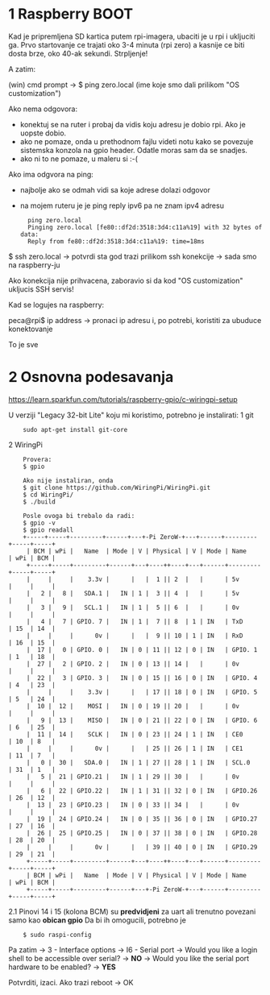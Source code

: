 

1 Raspberry BOOT
================

Kad je pripremljena SD kartica putem rpi-imagera, ubaciti je u rpi i ukljuciti ga. Prvo startovanje ce trajati oko 3-4 minuta (rpi zero) a kasnije ce biti dosta brze, oko 40-ak sekundi. Strpljenje!

A zatim:

(win) cmd prompt -> 
$ ping zero.local (ime koje smo dali prilikom "OS customization")

Ako nema odgovora:
- konektuj se na ruter i probaj da vidis koju adresu je dobio rpi. Ako je uopste dobio.
- ako ne pomaze, onda u prethodnom fajlu videti notu kako se povezuje sistemska konzola na gpio header. Odatle moras sam da se snadjes.
- ako ni to ne pomaze, u maleru si :-(

Ako ima odgvora na ping:
- najbolje ako se odmah vidi sa koje adrese dolazi odgovor
- na mojem ruteru je je ping reply ipv6 pa ne znam ipv4 adresu

		ping zero.local
		Pinging zero.local [fe80::df2d:3518:3d4:c11a%19] with 32 bytes of data:
		Reply from fe80::df2d:3518:3d4:c11a%19: time=18ms

$ ssh zero.local -> potvrdi sta god trazi prilikom ssh konekcije
-> sada smo na raspberry-ju

Ako konekcija nije prihvacena, zaboravio si da kod "OS customization" ukljucis SSH servis!

Kad se logujes na raspberry:

peca@rpi$ ip address
-> pronaci ip adresu i, po potrebi, koristiti za ubuduce konektovanje


To je sve


2 Osnovna podesavanja
=====================

https://learn.sparkfun.com/tutorials/raspberry-gpio/c-wiringpi-setup

U verziji "Legacy 32-bit Lite" koju mi koristimo, potrebno je instalirati:
1 git

		sudo apt-get install git-core
		
2 WiringPi

		Provera:
		$ gpio
		
		Ako nije instaliran, onda 
		$ git clone https://github.com/WiringPi/WiringPi.git
		$ cd WiringPi/
		$ ./build
		
		Posle ovoga bi trebalo da radi:
		$ gpio -v
		$ gpio readall
		+-----+-----+---------+------+---+-Pi ZeroW-+---+------+---------+-----+-----+
		 | BCM | wPi |   Name  | Mode | V | Physical | V | Mode | Name    | wPi | BCM |
		 +-----+-----+---------+------+---+----++----+---+------+---------+-----+-----+
		 |     |     |    3.3v |      |   |  1 || 2  |   |      | 5v      |     |     |
		 |   2 |   8 |   SDA.1 |   IN | 1 |  3 || 4  |   |      | 5v      |     |     |
		 |   3 |   9 |   SCL.1 |   IN | 1 |  5 || 6  |   |      | 0v      |     |     |
		 |   4 |   7 | GPIO. 7 |   IN | 1 |  7 || 8  | 1 | IN   | TxD     | 15  | 14  |
		 |     |     |      0v |      |   |  9 || 10 | 1 | IN   | RxD     | 16  | 15  |
		 |  17 |   0 | GPIO. 0 |   IN | 0 | 11 || 12 | 0 | IN   | GPIO. 1 | 1   | 18  |
		 |  27 |   2 | GPIO. 2 |   IN | 0 | 13 || 14 |   |      | 0v      |     |     |
		 |  22 |   3 | GPIO. 3 |   IN | 0 | 15 || 16 | 0 | IN   | GPIO. 4 | 4   | 23  |
		 |     |     |    3.3v |      |   | 17 || 18 | 0 | IN   | GPIO. 5 | 5   | 24  |
		 |  10 |  12 |    MOSI |   IN | 0 | 19 || 20 |   |      | 0v      |     |     |
		 |   9 |  13 |    MISO |   IN | 0 | 21 || 22 | 0 | IN   | GPIO. 6 | 6   | 25  |
		 |  11 |  14 |    SCLK |   IN | 0 | 23 || 24 | 1 | IN   | CE0     | 10  | 8   |
		 |     |     |      0v |      |   | 25 || 26 | 1 | IN   | CE1     | 11  | 7   |
		 |   0 |  30 |   SDA.0 |   IN | 1 | 27 || 28 | 1 | IN   | SCL.0   | 31  | 1   |
		 |   5 |  21 | GPIO.21 |   IN | 1 | 29 || 30 |   |      | 0v      |     |     |
		 |   6 |  22 | GPIO.22 |   IN | 1 | 31 || 32 | 0 | IN   | GPIO.26 | 26  | 12  |
		 |  13 |  23 | GPIO.23 |   IN | 0 | 33 || 34 |   |      | 0v      |     |     |
		 |  19 |  24 | GPIO.24 |   IN | 0 | 35 || 36 | 0 | IN   | GPIO.27 | 27  | 16  |
		 |  26 |  25 | GPIO.25 |   IN | 0 | 37 || 38 | 0 | IN   | GPIO.28 | 28  | 20  |
		 |     |     |      0v |      |   | 39 || 40 | 0 | IN   | GPIO.29 | 29  | 21  |
		 +-----+-----+---------+------+---+----++----+---+------+---------+-----+-----+
		 | BCM | wPi |   Name  | Mode | V | Physical | V | Mode | Name    | wPi | BCM |
		 +-----+-----+---------+------+---+-Pi ZeroW-+---+------+---------+-----+-----+
		
2.1 Pinovi 14 i 15 (kolona BCM) su **predvidjeni** za uart ali trenutno povezani samo kao **obican gpio**
Da bi ih omogucili, potrebno je

		$ sudo raspi-config

Pa zatim ->  3 - Interface options
	-> I6 - Serial port
	-> Would you like a login shell to be accessible over serial? -> **NO**
	-> Would you like the serial port hardware to be enabled? -> **YES**
	
Potvrditi, izaci. Ako trazi reboot -> OK


	


